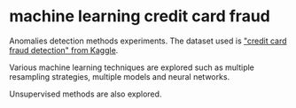 # machine learning credit card fraud

Anomalies detection methods experiments. The dataset used is ["credit
card fraud detection" from
Kaggle](https://www.kaggle.com/dalpozz/creditcardfraud).

Various machine learning techniques are explored such as multiple
resampling strategies, multiple models and neural networks.

Unsupervised methods are also explored.
